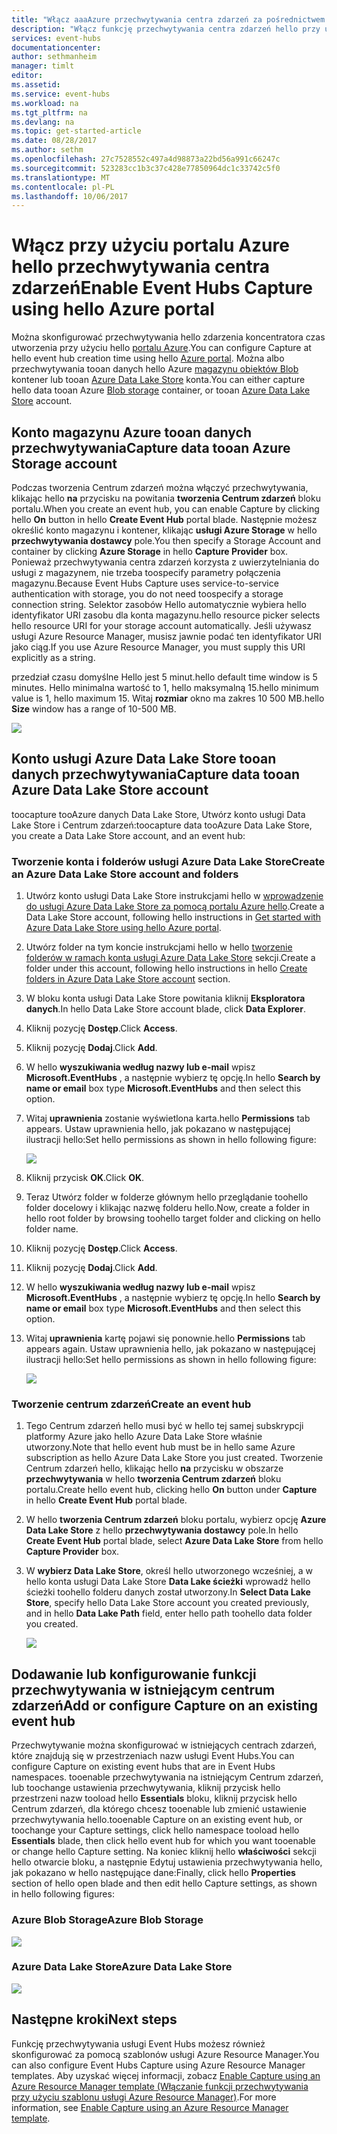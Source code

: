 ```yaml
---
title: "Włącz aaaAzure przechwytywania centra zdarzeń za pośrednictwem portalu | Dokumentacja firmy Microsoft"
description: "Włącz funkcję przechwytywania centra zdarzeń hello przy użyciu hello portalu Azure."
services: event-hubs
documentationcenter: 
author: sethmanheim
manager: timlt
editor: 
ms.assetid: 
ms.service: event-hubs
ms.workload: na
ms.tgt_pltfrm: na
ms.devlang: na
ms.topic: get-started-article
ms.date: 08/28/2017
ms.author: sethm
ms.openlocfilehash: 27c7528552c497a4d98873a22bd56a991c66247c
ms.sourcegitcommit: 523283cc1b3c37c428e77850964dc1c33742c5f0
ms.translationtype: MT
ms.contentlocale: pl-PL
ms.lasthandoff: 10/06/2017
---
```

# <a name="enable-event-hubs-capture-using-hello-azure-portal"></a><span data-ttu-id="ef9d2-103">Włącz przy użyciu portalu Azure hello przechwytywania centra zdarzeń</span><span class="sxs-lookup"><span data-stu-id="ef9d2-103">Enable Event Hubs Capture using hello Azure portal</span></span>

<span data-ttu-id="ef9d2-104">Można skonfigurować przechwytywania hello zdarzenia koncentratora czas utworzenia przy użyciu hello [portalu Azure](https://portal.azure.com).</span><span class="sxs-lookup"><span data-stu-id="ef9d2-104">You can configure Capture at hello event hub creation time using hello [Azure portal](https://portal.azure.com).</span></span> <span data-ttu-id="ef9d2-105">Można albo przechwytywania tooan danych hello Azure [magazynu obiektów Blob](https://azure.microsoft.com/services/storage/blobs/) kontener lub tooan [Azure Data Lake Store](https://azure.microsoft.com/services/data-lake-store/) konta.</span><span class="sxs-lookup"><span data-stu-id="ef9d2-105">You can either capture hello data tooan Azure [Blob storage](https://azure.microsoft.com/services/storage/blobs/) container, or tooan [Azure Data Lake Store](https://azure.microsoft.com/services/data-lake-store/) account.</span></span>

## <a name="capture-data-tooan-azure-storage-account"></a><span data-ttu-id="ef9d2-106">Konto magazynu Azure tooan danych przechwytywania</span><span class="sxs-lookup"><span data-stu-id="ef9d2-106">Capture data tooan Azure Storage account</span></span>  

<span data-ttu-id="ef9d2-107">Podczas tworzenia Centrum zdarzeń można włączyć przechwytywania, klikając hello **na** przycisku na powitania **tworzenia Centrum zdarzeń** bloku portalu.</span><span class="sxs-lookup"><span data-stu-id="ef9d2-107">When you create an event hub, you can enable Capture by clicking hello **On** button in hello **Create Event Hub** portal blade.</span></span> <span data-ttu-id="ef9d2-108">Następnie możesz określić konto magazynu i kontener, klikając **usługi Azure Storage** w hello **przechwytywania dostawcy** pole.</span><span class="sxs-lookup"><span data-stu-id="ef9d2-108">You then specify a Storage Account and container by clicking **Azure Storage** in hello **Capture Provider** box.</span></span> <span data-ttu-id="ef9d2-109">Ponieważ przechwytywania centra zdarzeń korzysta z uwierzytelniania do usługi z magazynem, nie trzeba toospecify parametry połączenia magazynu.</span><span class="sxs-lookup"><span data-stu-id="ef9d2-109">Because Event Hubs Capture uses service-to-service authentication with storage, you do not need toospecify a storage connection string.</span></span> <span data-ttu-id="ef9d2-110">Selektor zasobów Hello automatycznie wybiera hello identyfikator URI zasobu dla konta magazynu.</span><span class="sxs-lookup"><span data-stu-id="ef9d2-110">hello resource picker selects hello resource URI for your storage account automatically.</span></span> <span data-ttu-id="ef9d2-111">Jeśli używasz usługi Azure Resource Manager, musisz jawnie podać ten identyfikator URI jako ciąg.</span><span class="sxs-lookup"><span data-stu-id="ef9d2-111">If you use Azure Resource Manager, you must supply this URI explicitly as a string.</span></span>

<span data-ttu-id="ef9d2-112">przedział czasu domyślne Hello jest 5 minut.</span><span class="sxs-lookup"><span data-stu-id="ef9d2-112">hello default time window is 5 minutes.</span></span> <span data-ttu-id="ef9d2-113">Hello minimalna wartość to 1, hello maksymalną 15.</span><span class="sxs-lookup"><span data-stu-id="ef9d2-113">hello minimum value is 1, hello maximum 15.</span></span> <span data-ttu-id="ef9d2-114">Witaj **rozmiar** okno ma zakres 10 500 MB.</span><span class="sxs-lookup"><span data-stu-id="ef9d2-114">hello **Size** window has a range of 10-500 MB.</span></span>

![][1]

## <a name="capture-data-tooan-azure-data-lake-store-account"></a><span data-ttu-id="ef9d2-115">Konto usługi Azure Data Lake Store tooan danych przechwytywania</span><span class="sxs-lookup"><span data-stu-id="ef9d2-115">Capture data tooan Azure Data Lake Store account</span></span>

<span data-ttu-id="ef9d2-116">toocapture tooAzure danych Data Lake Store, Utwórz konto usługi Data Lake Store i Centrum zdarzeń:</span><span class="sxs-lookup"><span data-stu-id="ef9d2-116">toocapture data tooAzure Data Lake Store, you create a Data Lake Store account, and an event hub:</span></span>

### <a name="create-an-azure-data-lake-store-account-and-folders"></a><span data-ttu-id="ef9d2-117">Tworzenie konta i folderów usługi Azure Data Lake Store</span><span class="sxs-lookup"><span data-stu-id="ef9d2-117">Create an Azure Data Lake Store account and folders</span></span>

1. <span data-ttu-id="ef9d2-118">Utwórz konto usługi Data Lake Store instrukcjami hello w [wprowadzenie do usługi Azure Data Lake Store za pomocą portalu Azure hello](../data-lake-store/data-lake-store-get-started-portal.md).</span><span class="sxs-lookup"><span data-stu-id="ef9d2-118">Create a Data Lake Store account, following hello instructions in [Get started with Azure Data Lake Store using hello Azure portal](../data-lake-store/data-lake-store-get-started-portal.md).</span></span> 
2. <span data-ttu-id="ef9d2-119">Utwórz folder na tym koncie instrukcjami hello w hello [tworzenie folderów w ramach konta usługi Azure Data Lake Store](../data-lake-store/data-lake-store-get-started-portal.md#createfolder) sekcji.</span><span class="sxs-lookup"><span data-stu-id="ef9d2-119">Create a folder under this account, following hello instructions in hello [Create folders in Azure Data Lake Store account](../data-lake-store/data-lake-store-get-started-portal.md#createfolder) section.</span></span>
3. <span data-ttu-id="ef9d2-120">W bloku konta usługi Data Lake Store powitania kliknij **Eksploratora danych**.</span><span class="sxs-lookup"><span data-stu-id="ef9d2-120">In hello Data Lake Store account blade, click **Data Explorer**.</span></span>
4. <span data-ttu-id="ef9d2-121">Kliknij pozycję **Dostęp**.</span><span class="sxs-lookup"><span data-stu-id="ef9d2-121">Click **Access**.</span></span>
5. <span data-ttu-id="ef9d2-122">Kliknij pozycję **Dodaj**.</span><span class="sxs-lookup"><span data-stu-id="ef9d2-122">Click **Add**.</span></span>
6. <span data-ttu-id="ef9d2-123">W hello **wyszukiwania według nazwy lub e-mail** wpisz **Microsoft.EventHubs** , a następnie wybierz tę opcję.</span><span class="sxs-lookup"><span data-stu-id="ef9d2-123">In hello **Search by name or email** box type **Microsoft.EventHubs** and then select this option.</span></span> 
7. <span data-ttu-id="ef9d2-124">Witaj **uprawnienia** zostanie wyświetlona karta.</span><span class="sxs-lookup"><span data-stu-id="ef9d2-124">hello **Permissions** tab appears.</span></span> <span data-ttu-id="ef9d2-125">Ustaw uprawnienia hello, jak pokazano w następującej ilustracji hello:</span><span class="sxs-lookup"><span data-stu-id="ef9d2-125">Set hello permissions as shown in hello following figure:</span></span>

    ![][6]

8. <span data-ttu-id="ef9d2-126">Kliknij przycisk **OK**.</span><span class="sxs-lookup"><span data-stu-id="ef9d2-126">Click **OK**.</span></span>
9. <span data-ttu-id="ef9d2-127">Teraz Utwórz folder w folderze głównym hello przeglądanie toohello folder docelowy i klikając nazwę folderu hello.</span><span class="sxs-lookup"><span data-stu-id="ef9d2-127">Now, create a folder in hello root folder by browsing toohello target folder and clicking on hello folder name.</span></span>
10. <span data-ttu-id="ef9d2-128">Kliknij pozycję **Dostęp**.</span><span class="sxs-lookup"><span data-stu-id="ef9d2-128">Click **Access**.</span></span>
11. <span data-ttu-id="ef9d2-129">Kliknij pozycję **Dodaj**.</span><span class="sxs-lookup"><span data-stu-id="ef9d2-129">Click **Add**.</span></span>
12. <span data-ttu-id="ef9d2-130">W hello **wyszukiwania według nazwy lub e-mail** wpisz **Microsoft.EventHubs** , a następnie wybierz tę opcję.</span><span class="sxs-lookup"><span data-stu-id="ef9d2-130">In hello **Search by name or email** box type **Microsoft.EventHubs** and then select this option.</span></span>
13. <span data-ttu-id="ef9d2-131">Witaj **uprawnienia** kartę pojawi się ponownie.</span><span class="sxs-lookup"><span data-stu-id="ef9d2-131">hello **Permissions** tab appears again.</span></span> <span data-ttu-id="ef9d2-132">Ustaw uprawnienia hello, jak pokazano w następującej ilustracji hello:</span><span class="sxs-lookup"><span data-stu-id="ef9d2-132">Set hello permissions as shown in hello following figure:</span></span>

    ![][5]

### <a name="create-an-event-hub"></a><span data-ttu-id="ef9d2-133">Tworzenie centrum zdarzeń</span><span class="sxs-lookup"><span data-stu-id="ef9d2-133">Create an event hub</span></span>

1. <span data-ttu-id="ef9d2-134">Tego Centrum zdarzeń hello musi być w hello tej samej subskrypcji platformy Azure jako hello Azure Data Lake Store właśnie utworzony.</span><span class="sxs-lookup"><span data-stu-id="ef9d2-134">Note that hello event hub must be in hello same Azure subscription as hello Azure Data Lake Store you just created.</span></span> <span data-ttu-id="ef9d2-135">Tworzenie Centrum zdarzeń hello, klikając hello **na** przycisku w obszarze **przechwytywania** w hello **tworzenia Centrum zdarzeń** bloku portalu.</span><span class="sxs-lookup"><span data-stu-id="ef9d2-135">Create hello event hub, clicking hello **On** button under **Capture** in hello **Create Event Hub** portal blade.</span></span> 
2. <span data-ttu-id="ef9d2-136">W hello **tworzenia Centrum zdarzeń** bloku portalu, wybierz opcję **Azure Data Lake Store** z hello **przechwytywania dostawcy** pole.</span><span class="sxs-lookup"><span data-stu-id="ef9d2-136">In hello **Create Event Hub** portal blade, select **Azure Data Lake Store** from hello **Capture Provider** box.</span></span>
3. <span data-ttu-id="ef9d2-137">W **wybierz Data Lake Store**, określ hello utworzonego wcześniej, a w hello konta usługi Data Lake Store **Data Lake ścieżki** wprowadź hello ścieżki toohello folderu danych został utworzony.</span><span class="sxs-lookup"><span data-stu-id="ef9d2-137">In **Select Data Lake Store**, specify hello Data Lake Store account you created previously, and in hello **Data Lake Path** field, enter hello path toohello data folder you created.</span></span>

    ![][3]

## <a name="add-or-configure-capture-on-an-existing-event-hub"></a><span data-ttu-id="ef9d2-138">Dodawanie lub konfigurowanie funkcji przechwytywania w istniejącym centrum zdarzeń</span><span class="sxs-lookup"><span data-stu-id="ef9d2-138">Add or configure Capture on an existing event hub</span></span>

<span data-ttu-id="ef9d2-139">Przechwytywanie można skonfigurować w istniejących centrach zdarzeń, które znajdują się w przestrzeniach nazw usługi Event Hubs.</span><span class="sxs-lookup"><span data-stu-id="ef9d2-139">You can configure Capture on existing event hubs that are in Event Hubs namespaces.</span></span> <span data-ttu-id="ef9d2-140">tooenable przechwytywania na istniejącym Centrum zdarzeń, lub toochange ustawienia przechwytywania, kliknij przycisk hello przestrzeni nazw tooload hello **Essentials** bloku, kliknij przycisk hello Centrum zdarzeń, dla którego chcesz tooenable lub zmienić ustawienie przechwytywania hello.</span><span class="sxs-lookup"><span data-stu-id="ef9d2-140">tooenable Capture on an existing event hub, or toochange your Capture settings, click hello namespace tooload hello **Essentials** blade, then click hello event hub for which you want tooenable or change hello Capture setting.</span></span> <span data-ttu-id="ef9d2-141">Na koniec kliknij hello **właściwości** sekcji hello otwarcie bloku, a następnie Edytuj ustawienia przechwytywania hello, jak pokazano w hello następujące dane:</span><span class="sxs-lookup"><span data-stu-id="ef9d2-141">Finally, click hello **Properties** section of hello open blade and then edit hello Capture settings, as shown in hello following figures:</span></span>

### <a name="azure-blob-storage"></a><span data-ttu-id="ef9d2-142">Azure Blob Storage</span><span class="sxs-lookup"><span data-stu-id="ef9d2-142">Azure Blob Storage</span></span>

![][2]

### <a name="azure-data-lake-store"></a><span data-ttu-id="ef9d2-143">Azure Data Lake Store</span><span class="sxs-lookup"><span data-stu-id="ef9d2-143">Azure Data Lake Store</span></span>

![][4]

[1]: ./media/event-hubs-capture-enable-through-portal/event-hubs-capture1.png
[2]: ./media/event-hubs-capture-enable-through-portal/event-hubs-capture2.png
[3]: ./media/event-hubs-capture-enable-through-portal/event-hubs-capture3.png
[4]: ./media/event-hubs-capture-enable-through-portal/event-hubs-capture4.png
[5]: ./media/event-hubs-capture-enable-through-portal/event-hubs-capture5.png
[6]: ./media/event-hubs-capture-enable-through-portal/event-hubs-capture6.png

## <a name="next-steps"></a><span data-ttu-id="ef9d2-144">Następne kroki</span><span class="sxs-lookup"><span data-stu-id="ef9d2-144">Next steps</span></span>

<span data-ttu-id="ef9d2-145">Funkcję przechwytywania usługi Event Hubs możesz również skonfigurować za pomocą szablonów usługi Azure Resource Manager.</span><span class="sxs-lookup"><span data-stu-id="ef9d2-145">You can also configure Event Hubs Capture using Azure Resource Manager templates.</span></span> <span data-ttu-id="ef9d2-146">Aby uzyskać więcej informacji, zobacz [Enable Capture using an Azure Resource Manager template (Włączanie funkcji przechwytywania przy użyciu szablonu usługi Azure Resource Manager)](event-hubs-resource-manager-namespace-event-hub-enable-capture.md).</span><span class="sxs-lookup"><span data-stu-id="ef9d2-146">For more information, see [Enable Capture using an Azure Resource Manager template](event-hubs-resource-manager-namespace-event-hub-enable-capture.md).</span></span>
